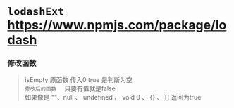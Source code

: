 # `lodashExt`   https://www.npmjs.com/package/lodash

### 修改函数
> isEmpty 
原函数 传入0 true  是判断为空  
`修改后的函数  ` 
只要有值就是false  
如果像是 ""、null 、 undefined 、 void 0 、  {}  、 []   返回为true

